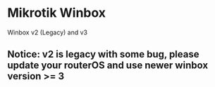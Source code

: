 # Mikrotik Winbox


Winbox v2 (Legacy) and v3

## Notice: v2 is legacy with some bug, please update your routerOS and use newer winbox version >= 3
